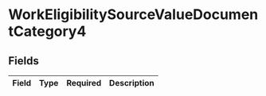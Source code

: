 # WorkEligibilitySourceValueDocumentCategory4


## Fields

| Field       | Type        | Required    | Description |
| ----------- | ----------- | ----------- | ----------- |